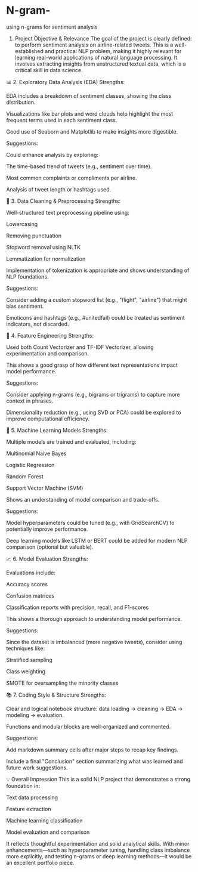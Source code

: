 # N-gram-
using n-grams for sentiment analysis
1. Project Objective & Relevance
The goal of the project is clearly defined: to perform sentiment analysis on airline-related tweets. This is a well-established and practical NLP problem, making it highly relevant for learning real-world applications of natural language processing. It involves extracting insights from unstructured textual data, which is a critical skill in data science.

📊 2. Exploratory Data Analysis (EDA)
Strengths:

EDA includes a breakdown of sentiment classes, showing the class distribution.

Visualizations like bar plots and word clouds help highlight the most frequent terms used in each sentiment class.

Good use of Seaborn and Matplotlib to make insights more digestible.

Suggestions:

Could enhance analysis by exploring:

The time-based trend of tweets (e.g., sentiment over time).

Most common complaints or compliments per airline.

Analysis of tweet length or hashtags used.

🧹 3. Data Cleaning & Preprocessing
Strengths:

Well-structured text preprocessing pipeline using:

Lowercasing

Removing punctuation

Stopword removal using NLTK

Lemmatization for normalization

Implementation of tokenization is appropriate and shows understanding of NLP foundations.

Suggestions:

Consider adding a custom stopword list (e.g., "flight", "airline") that might bias sentiment.

Emoticons and hashtags (e.g., #unitedfail) could be treated as sentiment indicators, not discarded.

🧠 4. Feature Engineering
Strengths:

Used both Count Vectorizer and TF-IDF Vectorizer, allowing experimentation and comparison.

This shows a good grasp of how different text representations impact model performance.

Suggestions:

Consider applying n-grams (e.g., bigrams or trigrams) to capture more context in phrases.

Dimensionality reduction (e.g., using SVD or PCA) could be explored to improve computational efficiency.

🤖 5. Machine Learning Models
Strengths:

Multiple models are trained and evaluated, including:

Multinomial Naive Bayes

Logistic Regression

Random Forest

Support Vector Machine (SVM)

Shows an understanding of model comparison and trade-offs.

Suggestions:

Model hyperparameters could be tuned (e.g., with GridSearchCV) to potentially improve performance.

Deep learning models like LSTM or BERT could be added for modern NLP comparison (optional but valuable).

📈 6. Model Evaluation
Strengths:

Evaluations include:

Accuracy scores

Confusion matrices

Classification reports with precision, recall, and F1-scores

This shows a thorough approach to understanding model performance.

Suggestions:

Since the dataset is imbalanced (more negative tweets), consider using techniques like:

Stratified sampling

Class weighting

SMOTE for oversampling the minority classes

📚 7. Coding Style & Structure
Strengths:

Clear and logical notebook structure: data loading → cleaning → EDA → modeling → evaluation.

Functions and modular blocks are well-organized and commented.

Suggestions:

Add markdown summary cells after major steps to recap key findings.

Include a final "Conclusion" section summarizing what was learned and future work suggestions.

💡 Overall Impression
This is a solid NLP project that demonstrates a strong foundation in:

Text data processing

Feature extraction

Machine learning classification

Model evaluation and comparison

It reflects thoughtful experimentation and solid analytical skills. With minor enhancements—such as hyperparameter tuning, handling class imbalance more explicitly, and testing n-grams or deep learning methods—it would be an excellent portfolio piece.
